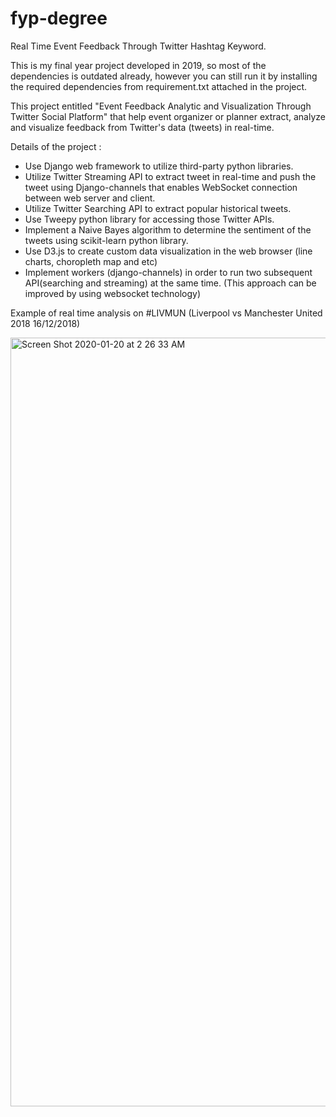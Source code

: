 # fyp-degree
Real Time Event Feedback Through Twitter Hashtag Keyword.

This is my final year project developed in 2019, so most of the dependencies is outdated already, however you can still run it by installing the required dependencies from requirement.txt attached in the project.

This project entitled "Event Feedback Analytic and Visualization Through Twitter Social Platform" that help event organizer or planner extract, analyze and visualize feedback from Twitter's data (tweets) in real-time.

Details of the project :
- Use Django web framework to utilize third-party python libraries.
- Utilize Twitter Streaming API to extract tweet in real-time and push the tweet using Django-channels that enables WebSocket connection between web server and client.
- Utilize Twitter Searching API to extract popular historical tweets.
- Use Tweepy python library for accessing those Twitter APIs.
- Implement a Naive Bayes algorithm to determine the sentiment of the tweets using scikit-learn python library.
- Use D3.js to create custom data visualization in the web browser (line charts, choropleth map and etc)
- Implement workers (django-channels) in order to run two subsequent API(searching and streaming) at the same time. (This approach can be improved by using websocket technology)


Example of real time analysis on #LIVMUN (Liverpool vs Manchester United 2018 16/12/2018)

<img width="1230" alt="Screen Shot 2020-01-20 at 2 26 33 AM" src="https://user-images.githubusercontent.com/55307820/216111512-16e328bb-9e3c-4559-b037-d9ba2bd94964.png">
